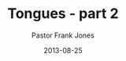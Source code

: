 ---
lunr: "true"
title: "Tongues - part 2"
author: "Pastor Frank Jones"
postDate: "08-25-2013"
date: 2013-08-25
category: "sermons"
slug: "2013/08/08252013_ffc"
icon: microphone
audioLink: "08252013_ffc"
tags: [tongues]
mp3: "08252013_ffc/08252013.mp3"
ogg: "08252013_ffc/08252013.ogg"
linkurl: "https://archive.org/download/08252013_ffc/08252013_ffc_files.xml"
ipath: "https://archive.org/download/08252013_ffc/08252013.mp3"
layout: sermon.html
---